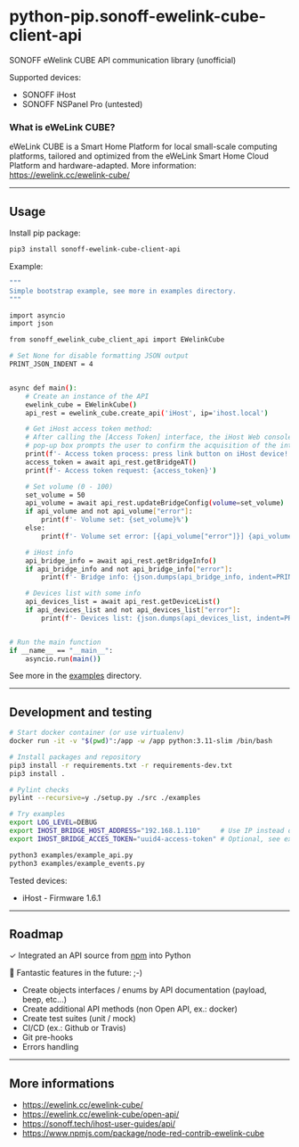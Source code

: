 # python-pip.sonoff-ewelink-cube-client-api

SONOFF eWelink CUBE API communication library (unofficial)

Supported devices:
- SONOFF iHost
- SONOFF NSPanel Pro (untested)

### What is eWeLink CUBE?

eWeLink CUBE is a Smart Home Platform for local small-scale computing platforms, tailored and optimized from the eWeLink Smart Home Cloud Platform and hardware-adapted.
More information: https://ewelink.cc/ewelink-cube/


---
## Usage

Install pip package:
```sh
pip3 install sonoff-ewelink-cube-client-api
```

Example:
```sh
"""
Simple bootstrap example, see more in examples directory.
"""

import asyncio
import json

from sonoff_ewelink_cube_client_api import EWelinkCube

# Set None for disable formatting JSON output
PRINT_JSON_INDENT = 4


async def main():
    # Create an instance of the API
    ewelink_cube = EWelinkCube()
    api_rest = ewelink_cube.create_api('iHost', ip='ihost.local')

    # Get iHost access token method:
    # After calling the [Access Token] interface, the iHost Web console page global
    # pop-up box prompts the user to confirm the acquisition of the interface call credentials.
    print(f'- Access token process: press link button on iHost device!')
    access_token = await api_rest.getBridgeAT()
    print(f'- Access token request: {access_token}')

    # Set volume (0 - 100)
    set_volume = 50
    api_volume = await api_rest.updateBridgeConfig(volume=set_volume)
    if api_volume and not api_volume["error"]:
        print(f'- Volume set: {set_volume}%')
    else:
        print(f'- Volume set error: [{api_volume["error"]}] {api_volume["message"]}')

    # iHost info
    api_bridge_info = await api_rest.getBridgeInfo()
    if api_bridge_info and not api_bridge_info["error"]:
        print(f'- Bridge info: {json.dumps(api_bridge_info, indent=PRINT_JSON_INDENT)}')

    # Devices list with some info
    api_devices_list = await api_rest.getDeviceList()
    if api_devices_list and not api_devices_list["error"]:
        print(f'- Devices list: {json.dumps(api_devices_list, indent=PRINT_JSON_INDENT)}')


# Run the main function
if __name__ == "__main__":
    asyncio.run(main())
```

See more in the [examples](examples) directory.


---
## Development and testing

```sh
# Start docker container (or use virtualenv)
docker run -it -v "$(pwd)":/app -w /app python:3.11-slim /bin/bash

# Install packages and repository
pip3 install -r requirements.txt -r requirements-dev.txt
pip3 install .

# Pylint checks
pylint --recursive=y ./setup.py ./src ./examples

# Try examples
export LOG_LEVEL=DEBUG
export IHOST_BRIDGE_HOST_ADDRESS="192.168.1.110"     # Use IP instead of ihost.local
export IHOST_BRIDGE_ACCES_TOKEN="uuid4-access-token" # Optional, see example codes

python3 examples/example_api.py
python3 examples/example_events.py
```

Tested devices:
- iHost - Firmware 1.6.1


---
## Roadmap

✓ Integrated an API source from [npm](https://www.npmjs.com/package/node-red-contrib-ewelink-cube) into Python

🔧 Fantastic features in the future: ;-)
- Create objects interfaces / enums by API documentation (payload, beep, etc...)
- Create additional API methods (non Open API, ex.: docker)
- Create test suites (unit / mock)
- CI/CD (ex.: Github or Travis)
- Git pre-hooks
- Errors handling

---
## More informations

- https://ewelink.cc/ewelink-cube/
- https://ewelink.cc/ewelink-cube/open-api/
- https://sonoff.tech/ihost-user-guides/api/
- https://www.npmjs.com/package/node-red-contrib-ewelink-cube
